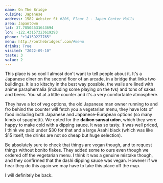 ```yaml
---
name: On The Bridge
cuisine: Japanese
address: 1582 Webster St #206, Floor 2 - Japan Center Malls
area: Japantown
lat: 37.78504631643694
lon: -122.43157323619293
phone: "+14159227765"
menu: http://onthebridgesf.com/#menu
drinks: True
visited: "2022-09-10"
taste: 3
value: 2
---
```


This place is so cool I almost don't want to tell people about it. It's a Japanese diner on the second floor of an arcade, in a bridge that links two buildings. It is so kitschy in the best way possible, the walls are lined with anime paraphernalia (including some playing on the tvs) and tons of sakes and beers. You sit at a little counter and it's a very comfortable atmosphere. 

They have a lot of veg options, the old Japanese man owner running to and fro behind the counter will fetch you a vegetarian menu, they have lots of food including both Japanese and Japanese-European options (so many kinds of spaghetti). We opted for the **daikon sansai udon**, which they were happy to make cold with a dipping sauce. It was so tasty. It was well priced, I think we paid under $30 for that and a large Asahi black (which was like $15 itself, the drinks are not so cheap but huge selection).

Be absolutely sure to check that things are vegan though, and to request things without bonito flakes. They added some to ours even though we ordered off the vegetarian menu. I think it was a genuine mistake though, and they confirmed that the dashi dipping sauce was vegan. However if we hear they do this again we may have to take this place off the map.

I will definitely be back.
